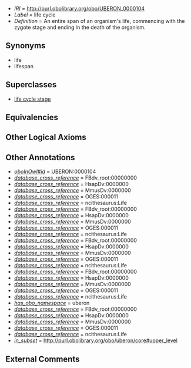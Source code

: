  * *IRI* = http://purl.obolibrary.org/obo/UBERON_0000104
 * *Label* = life cycle
 * *Definition* = An entire span of an organism's life, commencing with the zygote stage and ending in the death of the organism.

## Synonyms

 * life
 * lifespan

## Superclasses

 * [life cycle stage](../../UBERON/05/UBERON_0000105.md)

## Equivalencies


## Other Logical Axioms


## Other Annotations

 * *[oboInOwl#id](../../id/oboInOwl#id.md)* = UBERON:0000104
 * *[database_cross_reference](../../ef/oboInOwl#hasDbXref.md)* = FBdv_root:00000000
 * *[database_cross_reference](../../ef/oboInOwl#hasDbXref.md)* = HsapDv:0000000
 * *[database_cross_reference](../../ef/oboInOwl#hasDbXref.md)* = MmusDv:0000000
 * *[database_cross_reference](../../ef/oboInOwl#hasDbXref.md)* = OGES:000011
 * *[database_cross_reference](../../ef/oboInOwl#hasDbXref.md)* = ncithesaurus:Life
 * *[database_cross_reference](../../ef/oboInOwl#hasDbXref.md)* = FBdv_root:00000000
 * *[database_cross_reference](../../ef/oboInOwl#hasDbXref.md)* = HsapDv:0000000
 * *[database_cross_reference](../../ef/oboInOwl#hasDbXref.md)* = MmusDv:0000000
 * *[database_cross_reference](../../ef/oboInOwl#hasDbXref.md)* = OGES:000011
 * *[database_cross_reference](../../ef/oboInOwl#hasDbXref.md)* = ncithesaurus:Life
 * *[database_cross_reference](../../ef/oboInOwl#hasDbXref.md)* = FBdv_root:00000000
 * *[database_cross_reference](../../ef/oboInOwl#hasDbXref.md)* = HsapDv:0000000
 * *[database_cross_reference](../../ef/oboInOwl#hasDbXref.md)* = MmusDv:0000000
 * *[database_cross_reference](../../ef/oboInOwl#hasDbXref.md)* = OGES:000011
 * *[database_cross_reference](../../ef/oboInOwl#hasDbXref.md)* = ncithesaurus:Life
 * *[database_cross_reference](../../ef/oboInOwl#hasDbXref.md)* = FBdv_root:00000000
 * *[database_cross_reference](../../ef/oboInOwl#hasDbXref.md)* = HsapDv:0000000
 * *[database_cross_reference](../../ef/oboInOwl#hasDbXref.md)* = MmusDv:0000000
 * *[database_cross_reference](../../ef/oboInOwl#hasDbXref.md)* = OGES:000011
 * *[database_cross_reference](../../ef/oboInOwl#hasDbXref.md)* = ncithesaurus:Life
 * *[has_obo_namespace](../../ce/oboInOwl#hasOBONamespace.md)* = uberon
 * *[database_cross_reference](../../ef/oboInOwl#hasDbXref.md)* = FBdv_root:00000000
 * *[database_cross_reference](../../ef/oboInOwl#hasDbXref.md)* = HsapDv:0000000
 * *[database_cross_reference](../../ef/oboInOwl#hasDbXref.md)* = MmusDv:0000000
 * *[database_cross_reference](../../ef/oboInOwl#hasDbXref.md)* = OGES:000011
 * *[database_cross_reference](../../ef/oboInOwl#hasDbXref.md)* = ncithesaurus:Life
 * *[in_subset](../../et/oboInOwl#inSubset.md)* = http://purl.obolibrary.org/obo/uberon/core#upper_level

## External Comments

